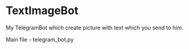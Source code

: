# TextImageBot
My TelegramBot which create picture with text which you send to him.

Main file - telegram_bot.py
